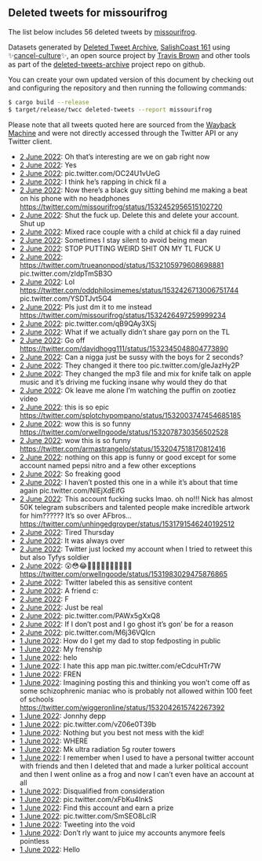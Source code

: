 ## Deleted tweets for missourifrog

The list below includes 56 deleted tweets by
[missourifrog](https://twitter.com/missourifrog).



Datasets generated by [Deleted Tweet Archive](https://twitter.com/deletedtweet161), 
[SalishCoast 161](https://twitter.com/SalishCoastA) using 
✨[cancel-culture](https://github.com/travisbrown/cancel-culture)✨, an open source project by 
[Travis Brown](https://twitter.com/travisbrown) and other tools as part of the 
[deleted-tweets-archive](https://github.com/salcoast/deleted-tweets-archive/) project repo on github.

You can create your own updated version of this document by checking out and configuring the
repository and then running the following commands:

```bash
$ cargo build --release
$ target/release/twcc deleted-tweets --report missourifrog
```

Please note that all tweets quoted here are sourced from the
[Wayback Machine](https://web.archive.org) and were not directly accessed through the Twitter API or
any Twitter client.

* [ 2 June 2022](https://web.archive.org/web/20220602211240/https://twitter.com/missourifrog/status/1532470241023782913): Oh that’s interesting are we on gab right now <!--1532470241023782913-->
* [ 2 June 2022](https://web.archive.org/web/20220602202117/https://twitter.com/missourifrog/status/1532457062625529857): Yes <!--1532457062625529857-->
* [ 2 June 2022](https://web.archive.org/web/20220602202001/https://twitter.com/missourifrog/status/1532456926218309632): pic.twitter.com/OC24U1vUeG <!--1532456926218309632-->
* [ 2 June 2022](https://web.archive.org/web/20220602201906/https://twitter.com/missourifrog/status/1532456552938061831): I think he’s rapping in chick fil a <!--1532456652275785728-->
* [ 2 June 2022](https://web.archive.org/web/20220602201906/https://twitter.com/missourifrog/status/1532456552938061831): Now there’s a black guy sitting behind me making a beat on his phone with no headphones https://twitter.com/missourifrog/status/1532452956515102720 <!--1532456552938061831-->
* [ 2 June 2022](https://web.archive.org/web/20220602201138/https://twitter.com/missourifrog/status/1532454917666787328): Shut the fuck up. Delete this and delete your account. Shut up <!--1532454917666787328-->
* [ 2 June 2022](https://web.archive.org/web/20220602200900/https://twitter.com/missourifrog/status/1532452956515102720): Mixed race couple with a child at chick fil a day ruined <!--1532452956515102720-->
* [ 2 June 2022](https://web.archive.org/web/20220602190719/https://twitter.com/missourifrog/status/1532438489639178240): Sometimes I stay silent to avoid being mean <!--1532438489639178240-->
* [ 2 June 2022](https://web.archive.org/web/20220602184726/https://twitter.com/missourifrog/status/1532433575546540032): STOP PUTTING WEIRD SHIT ON MY TL FUCK U <!--1532433575546540032-->
* [ 2 June 2022](https://web.archive.org/web/20220602184637/https://twitter.com/missourifrog/status/1532433272260612096): https://twitter.com/trueanonpod/status/1532105979608698881  pic.twitter.com/zIdpTmSB3O <!--1532433272260612096-->
* [ 2 June 2022](https://web.archive.org/web/20220602183932/https://twitter.com/missourifrog/status/1532431104539389952): Lol  https://twitter.com/oddphilosimemes/status/1532426713006751744  pic.twitter.com/YSDTJvt5G4 <!--1532431104539389952-->
* [ 2 June 2022](https://web.archive.org/web/20220602182928/https://twitter.com/missourifrog/status/1532429058834718720): Pls just dm it to me instead https://twitter.com/missourifrog/status/1532426497259999234 <!--1532429058834718720-->
* [ 2 June 2022](https://web.archive.org/web/20220602182904/https://twitter.com/missourifrog/status/1532428832950452225): pic.twitter.com/qB9QAy3XSj <!--1532428832950452225-->
* [ 2 June 2022](https://web.archive.org/web/20220602181956/https://twitter.com/missourifrog/status/1532426497259999234): What if we actually didn’t share gay porn on the TL <!--1532426497259999234-->
* [ 2 June 2022](https://web.archive.org/web/20220602180207/https://twitter.com/missourifrog/status/1532422161377267713): Go off https://twitter.com/davidhogg111/status/1532345048804773890 <!--1532422161377267713-->
* [ 2 June 2022](https://web.archive.org/web/20220602164203/https://twitter.com/missourifrog/status/1532401991351095298): Can a nigga just be sussy with the boys for 2 seconds? <!--1532401991351095298-->
* [ 2 June 2022](https://web.archive.org/web/20220602161942/https://twitter.com/missourifrog/status/1532396306689187842): They changed it there too pic.twitter.com/gleJazHy2P <!--1532396306689187842-->
* [ 2 June 2022](https://web.archive.org/web/20220602161810/https://twitter.com/missourifrog/status/1532395779444289538): They changed the mp3 file and mix for knife talk on apple music and it’s driving me fucking insane why would they do that <!--1532395779444289538-->
* [ 2 June 2022](https://web.archive.org/web/20220602161343/https://twitter.com/missourifrog/status/1532394861923426314): Ok leave me alone I’m watching the puffin on zootiez video <!--1532394861923426314-->
* [ 2 June 2022](https://web.archive.org/web/20220602160959/https://twitter.com/missourifrog/status/1532392950436491265): this is so epic https://twitter.com/splotchypompano/status/1532003747454685185 <!--1532392950436491265-->
* [ 2 June 2022](https://web.archive.org/web/20220602160552/https://twitter.com/missourifrog/status/1532392887635169280): wow this is so funny https://twitter.com/orwellngoode/status/1532078730356502528 <!--1532392887635169280-->
* [ 2 June 2022](https://web.archive.org/web/20220602160557/https://twitter.com/missourifrog/status/1532392860711940096): wow this is so funny https://twitter.com/armastrangelo/status/1532047518170812416 <!--1532392860711940096-->
* [ 2 June 2022](https://web.archive.org/web/20220602160438/https://twitter.com/missourifrog/status/1532392468909785088): nothing on this app is funny or good except for some account named pepsi nitro and a few other exceptions <!--1532392468909785088-->
* [ 2 June 2022](https://web.archive.org/web/20220602155820/https://twitter.com/missourifrog/status/1532390906472456192): So freaking good <!--1532390906472456192-->
* [ 2 June 2022](https://web.archive.org/web/20220602154555/https://twitter.com/missourifrog/status/1532387906773348352): I haven’t posted this one in a while it’s about that time again pic.twitter.com/NIEjXdEifG <!--1532387906773348352-->
* [ 2 June 2022](https://web.archive.org/web/20220602153913/https://twitter.com/missourifrog/status/1532386063158755329): This account fucking sucks lmao. oh no!!! Nick has almost 50K telegram subscribers and talented people make incredible artwork for him?????? It’s so over AFbros… https://twitter.com/unhingedgroyper/status/1531791546240192512 <!--1532386063158755329-->
* [ 2 June 2022](https://web.archive.org/web/20220602192514/https://twitter.com/missourifrog/status/1532381505393029125): Tired Thursday <!--1532381505393029125-->
* [ 2 June 2022](https://web.archive.org/web/20220602010824/https://twitter.com/missourifrog/status/1532166270971351041): It was always over <!--1532166270971351041-->
* [ 2 June 2022](https://web.archive.org/web/20220602010448/https://twitter.com/missourifrog/status/1532166215497441281): Twitter just locked my account when I tried to retweet this but also Tyfys soldier <!--1532166215497441281-->
* [ 2 June 2022](https://web.archive.org/web/20220602005835/https://twitter.com/missourifrog/status/1532164657858850816): 😮😳😂🤣🤣🤣🤣🤣🤣🤣🤣🤣🤣 https://twitter.com/orwellngoode/status/1531983029475876865 <!--1532164657858850816-->
* [ 2 June 2022](https://web.archive.org/web/20220602005643/https://twitter.com/missourifrog/status/1532164212339838977): Twitter labeled this as sensitive content <!--1532164212339838977-->
* [ 2 June 2022](https://web.archive.org/web/20220602005122/https://twitter.com/missourifrog/status/1532162843491020800): A friend c: <!--1532162843491020800-->
* [ 2 June 2022](https://web.archive.org/web/20220602004223/https://twitter.com/missourifrog/status/1532160475487608832): F <!--1532160475487608832-->
* [ 2 June 2022](https://web.archive.org/web/20220602004219/https://twitter.com/missourifrog/status/1532160417224458240): Just be real <!--1532160417224458240-->
* [ 2 June 2022](https://web.archive.org/web/20220602003601/https://twitter.com/missourifrog/status/1532158939768311809): pic.twitter.com/PAWx5gXxQ8 <!--1532158939768311809-->
* [ 2 June 2022](https://web.archive.org/web/20220602003255/https://twitter.com/missourifrog/status/1532158229194584064): If I don’t post and I go ghost it’s gon’ be for a reason <!--1532158229194584064-->
* [ 2 June 2022](https://web.archive.org/web/20220602003320/https://twitter.com/missourifrog/status/1532157313124950016): pic.twitter.com/M6j36VQlcn <!--1532157313124950016-->
* [ 1 June 2022](https://web.archive.org/web/20220601235437/https://twitter.com/missourifrog/status/1532148559260180481): How do I get my dad to stop fedposting in public <!--1532148559260180481-->
* [ 1 June 2022](https://web.archive.org/web/20220601220421/https://twitter.com/missourifrog/status/1532120648964657153): My frenship <!--1532120648964657153-->
* [ 1 June 2022](https://web.archive.org/web/20220601201949/https://twitter.com/missourifrog/status/1532092615021146112): helo <!--1532093189724573696-->
* [ 1 June 2022](https://web.archive.org/web/20220601201949/https://twitter.com/missourifrog/status/1532092615021146112): I hate this app man pic.twitter.com/eCdcuHTr7W <!--1532092615021146112-->
* [ 1 June 2022](https://web.archive.org/web/20220601201135/https://twitter.com/missourifrog/status/1532092456946135040): FREN <!--1532092456946135040-->
* [ 1 June 2022](https://web.archive.org/web/20220601201052/https://twitter.com/missourifrog/status/1532092173151137792): Imagining posting this and thinking you won’t come off as some schizophrenic maniac who is probably not allowed within 100 feet of schools https://twitter.com/wiggeronline/status/1532042615742267392 <!--1532092173151137792-->
* [ 1 June 2022](https://web.archive.org/web/20220601195351/https://twitter.com/missourifrog/status/1532087986338181120): Jonnhy depp <!--1532087986338181120-->
* [ 1 June 2022](https://web.archive.org/web/20220601191343/https://twitter.com/missourifrog/status/1532076852839256065): pic.twitter.com/vZ06e0T39b <!--1532076852839256065-->
* [ 1 June 2022](https://web.archive.org/web/20220601183555/https://twitter.com/missourifrog/status/1532068241719275523): Nothing but you best not mess with the kid! <!--1532068241719275523-->
* [ 1 June 2022](https://web.archive.org/web/20220601171301/https://twitter.com/missourifrog/status/1532047338172100609): WHERE <!--1532047338172100609-->
* [ 1 June 2022](https://web.archive.org/web/20220601171044/https://twitter.com/missourifrog/status/1532046876165275649): Mk ultra radiation 5g router towers <!--1532046876165275649-->
* [ 1 June 2022](https://web.archive.org/web/20220601165914/https://twitter.com/missourifrog/status/1532044005688475648): I remember when I used to have a personal twitter account with friends and then I deleted that and made a lurker political account and then I went online as a frog and now I can’t even have an account at all <!--1532044005688475648-->
* [ 1 June 2022](https://web.archive.org/web/20220601163412/https://twitter.com/missourifrog/status/1532037621492264961): Disqualified from consideration <!--1532037621492264961-->
* [ 1 June 2022](https://web.archive.org/web/20220601163048/https://twitter.com/missourifrog/status/1532036717959471104): pic.twitter.com/xFbKu4InkS <!--1532036717959471104-->
* [ 1 June 2022](https://web.archive.org/web/20220601163305/https://twitter.com/missourifrog/status/1532035624374456320): Find this account and earn a prize <!--1532035624374456320-->
* [ 1 June 2022](https://web.archive.org/web/20220601162356/https://twitter.com/missourifrog/status/1532034922226909184): pic.twitter.com/SmSEO8LclR <!--1532034922226909184-->
* [ 1 June 2022](https://web.archive.org/web/20220601161203/https://twitter.com/missourifrog/status/1532032163914190849): Tweeting into the void <!--1532032163914190849-->
* [ 1 June 2022](https://web.archive.org/web/20220601161155/https://twitter.com/missourifrog/status/1532032121790820352): Don’t rly want to juice my accounts anymore feels pointless <!--1532032121790820352-->
* [ 1 June 2022](https://web.archive.org/web/20220601154705/https://twitter.com/missourifrog/status/1532025874253373440): Hello <!--1532025874253373440-->
